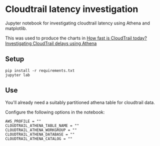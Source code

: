 # Cloudtrail latency investigation

Jupyter notebook for investigating cloudtrail latency using Athena and matplotlib.

This was used to produce the charts in [How fast is CloudTrail today? Investigating CloudTrail delays using Athena](https://tracebit.com/blog/2023/11/how-fast-is-cloudtrail-today-investigating-cloudtrail-delays-using-athena/)

## Setup

```
pip install -r requirements.txt
jupyter lab
```

## Use

You'll already need a suitably partitioned athena table for cloudtrail data.

Configure the following options in the notebook:

```
AWS_PROFILE = ""
CLOUDTRAIL_ATHENA_TABLE_NAME = ""
CLOUDTRAIL_ATHENA_WORKGROUP = ""
CLOUDTRAIL_ATHENA_DATABASE = ""
CLOUDTRAIL_ATHENA_CATALOG = ""
```
